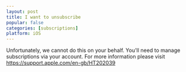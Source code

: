 ```yaml
---
layout: post
title: I want to unsubscribe
popular: false
categories: [subscriptions]
platform: iOS
---
```

Unfortunately, we cannot do this on your behalf. You'll need to manage subscriptions via your account. For more information please visit https://support.apple.com/en-gb/HT202039
